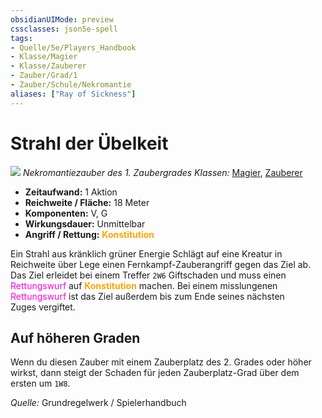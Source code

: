```yaml
---
obsidianUIMode: preview
cssclasses: json5e-spell
tags:
- Quelle/5e/Players_Handbook
- Klasse/Magier
- Klasse/Zauberer
- Zauber/Grad/1
- Zauber/Schule/Nekromantie
aliases: ["Ray of Sickness"]
---
```

# Strahl der Übelkeit
![](../../../99%20-%20Setup/Files/Bildersammlung/Symbolik/Nekromantiezauber.webp#token)
*Nekromantiezauber des 1. Zaubergrades*
*Klassen:* [Magier](../Charakteroptionen/Klassen/Magier.md), [Zauberer](../Charakteroptionen/Klassen/Zauberer.md)

- **Zeitaufwand:** 1 Aktion
- **Reichweite / Fläche:** 18 Meter
- **Komponenten:** V, G
- **Wirkungsdauer:** Unmittelbar
- **Angriff / Rettung:** <font color="orange">**Konstitution**</font> 

Ein Strahl aus kränklich grüner Energie Schlägt auf eine Kreatur in Reichweite über Lege einen Fernkampf-Zauberangriff gegen das Ziel ab. Das Ziel erleidet bei einem Treffer `2W6` Giftschaden und muss einen <font color="#FF00E0">Rettungswurf</font> auf <font color="orange">**Konstitution**</font>  machen. Bei einem misslungenen <font color="#FF00E0">Rettungswurf</font> ist das Ziel außerdem bis zum Ende seines nächsten Zuges vergiftet.

## Auf höheren Graden

Wenn du diesen Zauber mit einem Zauberplatz des 2. Grades oder höher wirkst, dann steigt der Schaden für jeden Zauberplatz-Grad über dem ersten um `1W8`.

 *Quelle:* Grundregelwerk / Spielerhandbuch
